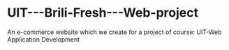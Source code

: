 # UIT---Brili-Fresh---Web-project
An e-commerce website which we create for a project of course: UIT-Web Application Development
